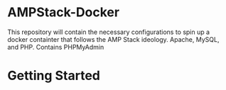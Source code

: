 # AMPStack-Docker
This repository will contain the necessary configurations to spin up a docker containter that follows the AMP Stack ideology. Apache, MySQL, and PHP. Contains PHPMyAdmin 

# Getting Started
